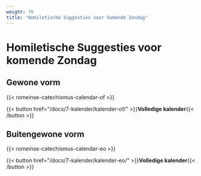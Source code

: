 ```yaml
---
weight: 70
title: "Homiletische Suggesties voor komende Zondag"
---
```


# Homiletische Suggesties voor komende Zondag

## Gewone vorm

{{< romeinse-catechismus-calendar-of >}}

{{< button href="/docs/7-kalender/kalender-of/" >}}**Volledige kalender**{{< /button >}}

## Buitengewone vorm

{{< romeinse-catechismus-calendar-eo >}}

{{< button href="/docs/7-kalender/kalender-eo/" >}}**Volledige kalender**{{< /button >}}

